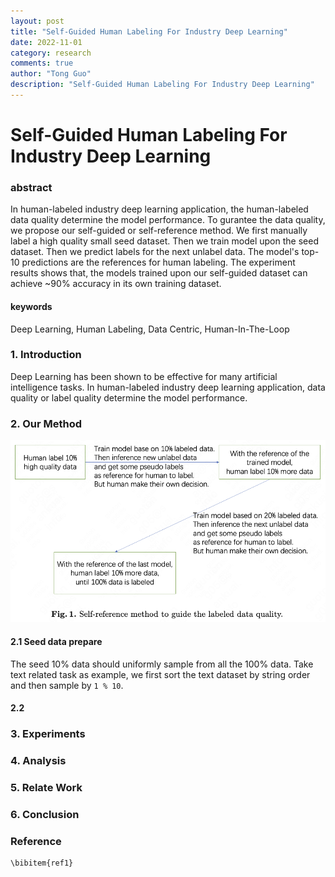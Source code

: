 ```yaml
---
layout: post
title: "Self-Guided Human Labeling For Industry Deep Learning"
date: 2022-11-01
category: research
comments: true
author: "Tong Guo"
description: "Self-Guided Human Labeling For Industry Deep Learning"
---
```



# Self-Guided Human Labeling For Industry Deep Learning

### abstract

In human-labeled industry deep learning application, the human-labeled data quality determine the model performance. 
To gurantee the data quality, we propose our self-guided or self-reference method. 
We first manually label a high quality small seed dataset.
Then we train model upon the seed dataset.
Then we predict labels for the next unlabel data. 
The model's top-10 predictions are the references for human labeling.
The experiment results shows that, the models trained upon our self-guided dataset can achieve ~90% accuracy in its own training dataset.

#### keywords
Deep Learning, Human Labeling, Data Centric, Human-In-The-Loop

### 1. Introduction

Deep Learning has been shown to be effective for many artificial intelligence tasks. 
In human-labeled industry deep learning application, data quality or label quality determine the model performance.



### 2. Our Method

![](/assets/png/self-reference/fig1.png)

#### 2.1 Seed data prepare 
The seed 10% data should uniformly sample from all the 100% data. Take text related task as example, we first sort the text dataset by string order and then sample by `1 % 10`.

#### 2.2 



### 3. Experiments


### 4. Analysis

### 5. Relate Work

### 6. Conclusion


### Reference
```
\bibitem{ref1}
```
